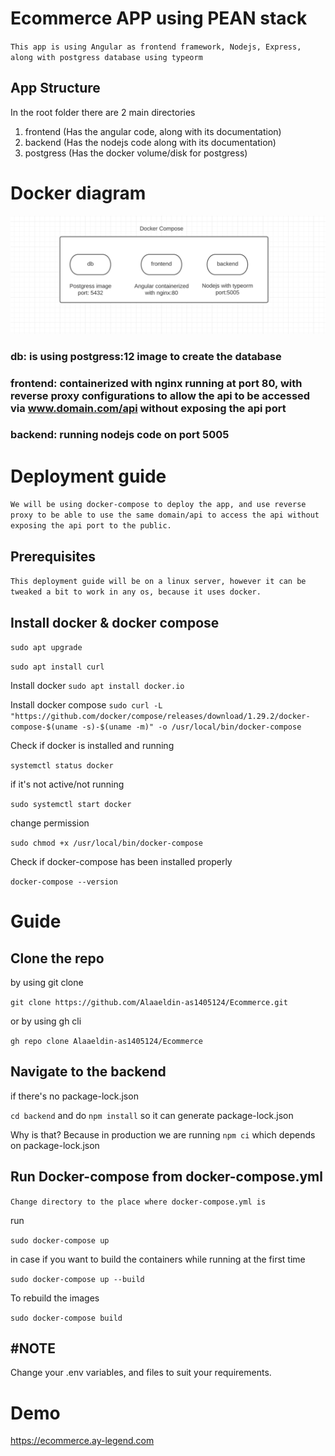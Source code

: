 # Ecommerce APP using PEAN stack
`This app is using Angular as frontend framework, Nodejs, Express, along with postgress database using typeorm`

## App Structure

In the root folder there are 2 main directories
1. frontend (Has the angular code, along with its documentation)
2. backend (Has the nodejs code along with its documentation)
3. postgress (Has the docker volume/disk for postgress)

# Docker diagram

![Alt text](./github-assets/docker.png?raw=true "Optional Title")

### db: is using postgress:12 image to create the database
### frontend: containerized with nginx running at port 80, with reverse proxy configurations to allow the api to be accessed via www.domain.com/api without exposing the api port
### backend: running nodejs code on port 5005

# Deployment guide

`We will be using docker-compose to deploy the app, and use reverse proxy to be able to use the same domain/api to access the api without exposing the api port to the public.`

## Prerequisites
`This deployment guide will be on a linux server, however it can be tweaked a bit to work in any os, because it uses docker.`

## Install docker & docker compose

`sudo apt upgrade`

`sudo apt install curl`

Install docker
`sudo apt install docker.io`

Install docker compose
`sudo curl -L "https://github.com/docker/compose/releases/download/1.29.2/docker-compose-$(uname -s)-$(uname -m)" -o /usr/local/bin/docker-compose`

Check if docker is installed and running

`systemctl status docker`

if it's not active/not running

`sudo systemctl start docker`

change permission

`sudo chmod +x /usr/local/bin/docker-compose`

Check if docker-compose has been installed properly

`docker-compose --version`

# Guide

## Clone the repo

by using git clone

`git clone https://github.com/Alaaeldin-as1405124/Ecommerce.git`

or by using gh cli

`gh repo clone Alaaeldin-as1405124/Ecommerce`

## Navigate to the backend 
if there's no package-lock.json

`cd backend` and do `npm install` so it can generate package-lock.json

Why is that? Because in production we are running `npm ci` which depends on package-lock.json

## Run Docker-compose from docker-compose.yml

`Change directory to the place where docker-compose.yml is`

run

`sudo docker-compose up`

in case if you want to build the containers while running at the first time

`sudo docker-compose up --build`

To rebuild the images

`sudo docker-compose build`

## #NOTE
Change your .env variables, and files to suit your requirements.


# Demo
https://ecommerce.ay-legend.com

